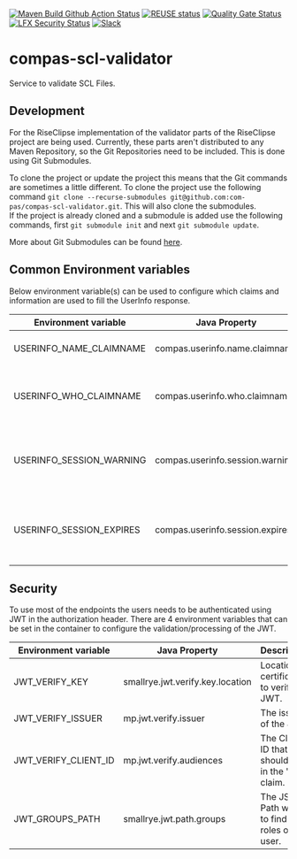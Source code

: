 <!--
SPDX-FileCopyrightText: 2022 Alliander N.V.

SPDX-License-Identifier: Apache-2.0
-->

[![Maven Build Github Action Status](<https://img.shields.io/github/workflow/status/com-pas/compas-scl-validator/Maven%20Build?logo=GitHub>)](https://github.com/com-pas/compas-scl-validator/actions?query=workflow%3A%22Maven+Build%22)
[![REUSE status](https://api.reuse.software/badge/github.com/com-pas/compas-scl-validator)](https://api.reuse.software/info/github.com/com-pas/compas-scl-validator)
[![Quality Gate Status](https://sonarcloud.io/api/project_badges/measure?project=com-pas_compas-scl-validator&metric=alert_status)](https://sonarcloud.io/dashboard?id=com-pas_compas-scl-validator)
[![LFX Security Status](https://img.shields.io/badge/dynamic/json?color=orange&label=LFX%20Security%20Tool&query=issues%5B%3F%28%40%5B%27repository-name%27%5D%20%3D%3D%20%27compas-scl-validator%27%29%5D%5B%27high-open-issues%27%5D&suffix=%20High%20open%20issues&url=https%3A%2F%2Fapi.security.lfx.linuxfoundation.org%2Fv1%2Fproject%2Fe8b6fdf9-2686-44c5-bbaa-6965d04ad3e1%2Fissues)](https://security.lfx.linuxfoundation.org/#/e8b6fdf9-2686-44c5-bbaa-6965d04ad3e1/issues)
[![Slack](https://raw.githubusercontent.com/com-pas/compas-architecture/master/public/LFEnergy-slack.svg)](http://lfenergy.slack.com/)

# compas-scl-validator

Service to validate SCL Files.

## Development

For the RiseClipse implementation of the validator parts of the RiseClipse project are being used. Currently, these
parts aren't distributed to any Maven Repository, so the Git Repositories need to be included. This is done using Git
Submodules.

To clone the project or update the project this means that the Git commands are sometimes a little different. To clone
the project use the following command `git clone --recurse-submodules git@github.com:com-pas/compas-scl-validator.git`.
This will also clone the submodules.  
If the project is already cloned and a submodule is added use the following commands, first `git submodule init` and
next `git submodule update`.

More about Git Submodules can be found [here](https://git-scm.com/book/en/v2/Git-Tools-Submodules).

## Common Environment variables

Below environment variable(s) can be used to configure which claims and information are used to fill the UserInfo
response.

| Environment variable             | Java Property                   | Description                                                 | Example          |
| -------------------------------- | ------------------------------- | ----------------------------------------------------------- | ---------------- |
| USERINFO_NAME_CLAIMNAME          | compas.userinfo.name.claimname  | The Name of the user logged in.                             | name             |
| USERINFO_WHO_CLAIMNAME           | compas.userinfo.who.claimname   | The Name of the user used in the Who History.               | name             |
| USERINFO_SESSION_WARNING         | compas.userinfo.session.warning | Number of minutes a Session Warning can be displayed.       | 20               |
| USERINFO_SESSION_EXPIRES         | compas.userinfo.session.expires | Number of minutes a Session Expires to display in Frontend. | 30               |

## Security

To use most of the endpoints the users needs to be authenticated using JWT in the authorization header. There are 4
environment variables that can be set in the container to configure the validation/processing of the JWT.

| Environment variable             | Java Property                    | Description                                        | Example                                                                |
| -------------------------------- | -------------------------------- | -------------------------------------------------- | ---------------------------------------------------------------------- |
| JWT_VERIFY_KEY                   | smallrye.jwt.verify.key.location | Location of certificates to verify the JWT.        | http://localhost:8089/auth/realms/compas/protocol/openid-connect/certs |
| JWT_VERIFY_ISSUER                | mp.jwt.verify.issuer             | The issuer of the JWT.                             | http://localhost:8089/auth/realms/compas                               |
| JWT_VERIFY_CLIENT_ID             | mp.jwt.verify.audiences          | The Client ID that should be in the "aud" claim.   | scl-validator                                                          |
| JWT_GROUPS_PATH                  | smallrye.jwt.path.groups         | The JSON Path where to find the roles of the user. | resource_access/scl-validator/roles                                    |
